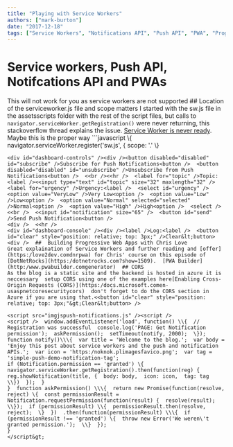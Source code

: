 ```yaml
---
title: "Playing with Service Workers"
authors: ["mark-burton"]
date: "2017-12-18"
tags: ["Service Workers", "Notifications API", "Push API", "PWA", "Progressive Web Apps", "VAPID", "CORS"]
---
```

# Service workers, Push API, Notifcations API and PWAs
This will not work for you as service workers are not supported ## Location of the serviceworker.js file and scope matters
I started with the sw.js file in the assetsscripts folder with the rest of the script files, but calls to ```navigator.serviceWorker.getRegistration()``` were never returning, this stackoverflow thread explains the issue.
[Service Worker is never ready](https:/stackoverflow.comquestions29874068navigator-serviceworker-is-never-ready).  Maybe this is the proper way  ```javascript
\\\{  navigator.serviceWorker.register('sw.js', \{  scope: '.'  \\}
```  ## Subscribe to notifications
<div id="dashboard-controls" /><div /><button disabled="disabled" id="subscribe" />Subscribe for Push Notifications<button />  <button disabled="disabled" id="unsubscribe" />Unsubscribe from Push Notifications<button />  <<br /><<hr />  <label for="topic" />Topic:<label /><<input type="text" id="topic" size="32" maxlength="32" />  <label for="urgency" />Urgency:<label />  <select id="urgency" />  <option value="VeryLow" />Very Low<option />  <option value="Low" />Low<option />  <option value="Normal" selected="selected" />Normal<option />  <option value="High" />High<option />  <select /><<br />  <<input id="notification" size="65" />  <button id="send" />Send Push Notification<button />
<div />  <<hr />
<div id="dashboard-console" /><div /><label />Log:<label />  <button id="clear" style="position: relative; top: 3px;" />Clear&lt;button>
<div />  ##  Building Progressive Web Apps with Chris Love
Great explaination of Service Workers and further reading and [offer](https:/love2dev.comdnrpwa) for Chris' course on this episode of
[DotNetRocks](https:/dotnetrocks.com?show=1509).  [PWA Builder](http:/www.pwabuilder.comgenerator)  ## CORS
As the blog is a static site and the backend is hosted in azure it is neccessary  setup CORS using one of the examples here[Enabling Cross-Origin Requests (CORS)](https:/docs.microsoft.comen-usaspnetcoresecuritycors)  don't forget to do the CORS section in Azure if you are using that.<<button id="clear" style="position: relative; top: 3px;"&gt;Clear&lt;button> />

<script src="imgjspush-notifications.js" /><script />
<script />  window.addEventListener('load', function() \\{  // Registration was successful  console.log('PAGE: Get Notification permission');  askPermission();  setTimeout(notify, 2000);  \});  function notify()\\\{  var title = 'Welcome to the blog.';  var body = 'Enjoy this post about service workers and the push and notification APIs.';  var icon = 'https:/noknok.plimagesfavico.png';  var tag = 'simple-push-demo-notification-tag';
if (Notification.permission == 'granted') \{  navigator.serviceWorker.getRegistration().then(function(reg) {  reg.showNotification(title, {  body: body,  icon: icon,  tag: tag  \\})  });  }
}  function askPermission() \\\{  return new Promise(function(resolve, reject) \{  const permissionResult = Notification.requestPermission(function(result) {  resolve(result);  \\});  if (permissionResult) \\{  permissionResult.then(resolve, reject);  \}  })  .then(function(permissionResult) \\\{  if (permissionResult !== 'granted') \{  throw new Error('We weren\'t granted permission.');  \\}  });
}
</script&gt;